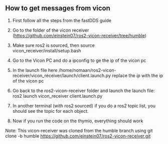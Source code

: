## How to get messages from vicon

1. First follow all the steps from the fastDDS guide

2. Go to the folder of the vicon receiver (https://github.com/einstein07/ros2-vicon-receiver/tree/humble)

3. Make sure ros2 is sourced, then source vicon_receiver/install/setup.bash

4. Go to the Vicon PC and do a ipconfig to ge the ip of the vicon pc

5. In the launch file here /home/nomaan/ros2-vicon-receiver/vicon_receiver/launch/client.launch.py replace the *ip* with the ip of the vicon pc

6. Go back to the ros2-vicon-receiver folder and launch the launch file: ros2 launch vicon_receiver client.launch.py

7. In another terminal (with ros2 sourced) if you do a ros2 topic list, you should see the topic for each object.

8. Now if you run the code on the thymio, everything should work

Note: This vicon-receiver was cloned from the humble branch using git clone -b humble https://github.com/einstein07/ros2-vicon-receiver.git

